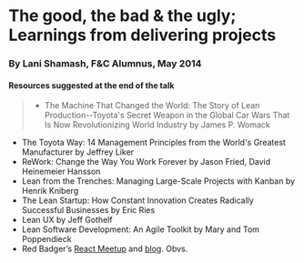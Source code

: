 # The good, the bad & the ugly; Learnings from delivering projects
### By Lani Shamash, F&C Alumnus, May 2014

#### Resources suggested at the end of the talk
>- The Machine That Changed the World: The Story of Lean Production--Toyota's Secret Weapon in the Global Car Wars That Is Now Revolutionizing World Industry by James P. Womack  
- The Toyota Way: 14 Management Principles from the World's Greatest Manufacturer by Jeffrey Liker
- ReWork: Change the Way You Work Forever by Jason Fried, David Heinemeier Hansson
- Lean from the Trenches: Managing Large-Scale Projects with Kanban by Henrik Kniberg  
- The Lean Startup: How Constant Innovation Creates Radically Successful Businesses by Eric Ries
- Lean UX by Jeff Gothelf
- Lean Software Development: An Agile Toolkit by Mary and Tom  Poppendieck
- Red Badger’s [React Meetup](https://meetup.react.london/) and [blog](https://red-badger.com/blog/). Obvs.
